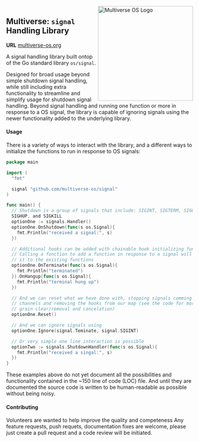 <img src="https://avatars2.githubusercontent.com/u/24763891?s=400&u=c1150e7da5667f47159d433d8e49dad99a364f5f&v=4"  width="256px" height="256px" align="right" alt="Multiverse OS Logo">

## Multiverse: `signal` Handling Library
**URL** [multiverse-os.org](https://multiverse-os.org)

A signal handling library built ontop of the Go standard library `os/signal`. 

Designed for broad usage beyond simple shutdown signal handling, while still
including extra functionality to streamline and simplify usage for shutdown
signal handling. Beyond signal handling and running one function or more in
response to a OS signal, the library is capable of ignoring signals using the
newer functionality added to the underlying library.


#### Usage 
There is a variety of ways to interact with the library, and a different ways to
initialize the functions to run in response to OS signals:

```go
package main

import (
  "fmt"

  signal "github.com/multiverse-os/signal"
)

func main() {
  // Shutdown is a group of signals that include: SIGINT, SIGTERM, SIGQUIT,
  SIGHUP, and SIGKILL
  optionOne := signals.Handler()
  optionOne.OnShutdown(func(s os.Signal){
    fmt.Println("received a signal:", s)
  })

  // Additional hooks can be added with chainable hook initializing functions
  // Calling a function to add a function in response to a signal will append
  // it to the existing functions 
  optionOne.OnTerminate(func(s os.Signal){
    fmt.Println("terminated")
  }).OnHangup(func(s os.Signal){
    fmt.Println("terminal hung up")
  })

  // And we can reset what we have done with, stopping signals comming down the
  // channels and removing the hooks from our map (see the code for more fine
  // grain clear/removal and cancelation)
  optionOne.Reset()

  // And we can ignore signals using
  optionOne.Ignore(signal.Teminate, signal.SIGINT)

  // Or very simple one line interaction is possible
  optionTwo := signals.ShutdownHandler(func(s os.Signal){
    fmt.Println("received a singal:", s)
  })
}
```

These examples above do not yet document all the possibilities and functionality
contained in the ~150 line of code (LOC) file. And until they are documented the
source code is written to be human-readable as possible without being noisy. 

#### Contributing
Volunteers are wanted to help improve the quality and competeness Any feature
requests, push requets, documentation fixes are welcome, please just create a
pull request and a code review will be initiated. 
